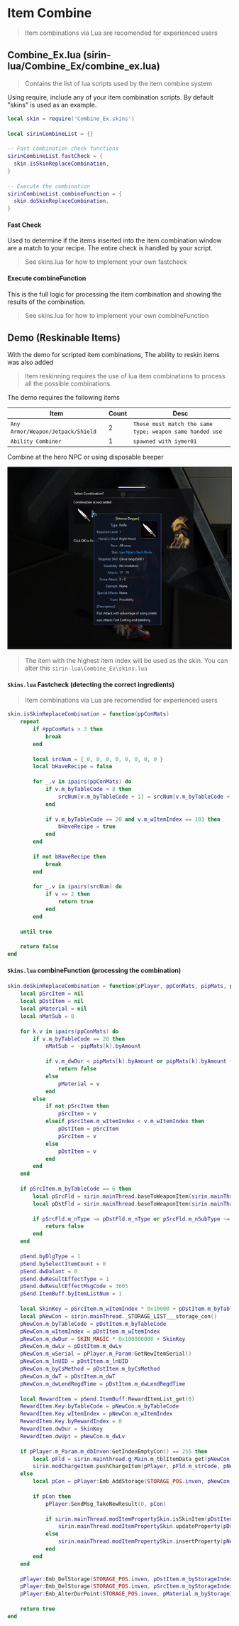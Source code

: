 # Item Combine

> Item combinations via Lua are recomended for experienced users

## Combine_Ex.lua (sirin-lua/Combine_Ex/combine_ex.lua)

> Contains the list of lua scripts used by the item combine system

Using require,  include any of your item combination scripts. By default "skins" is used as an example.

```lua
local skin = require('Combine_Ex.skins')

local sirinCombineList = {}

-- Fast combination check functions
sirinCombineList.fastCheck = {
  skin.isSkinReplaceCombination,
}

-- Execute the combination
sirinCombineList.combineFunction = {
  skin.doSkinReplaceCombination,
}
```

#### Fast Check

Used to determine if the items inserted into the item combination window are a match to your recipe. The entire check is handled by your script. 

> See skins.lua for how to implement your own fastcheck

#### Execute combineFunction 

This is the full logic for processing the item combination and showing the results of the combination.

> See skins.lua for how to implement your own combineFunction

## Demo (Reskinable Items)

With the demo for scripted item combinations, The ability to reskin items was also added

> Item reskinning requires the use of lua item combinations to process all the possible combinations.

The demo requires the following items

| Item | Count | Desc   |
|---|---|---|
| `Any Armor/Weapon/Jetpack/Shield` | 2 | `These must match the same type; weapon same handed use`  |
| `Ability Combiner` | 1 | `spawned with iymer01`  |

Combine at the hero NPC or using disposable beeper

<img style="border:1px solid black" src="img/sirin_skin.jpg"/>

> The item with the highest item index will be used as the skin. 
> You can alter this `sirin-lua\Combine_Ex\skins.lua`


#### `Skins.lua` Fastcheck (detecting the correct ingredients)

> Item combinations via Lua are recomended for experienced users

```lua
skin.isSkinReplaceCombination = function(ppConMats)
	repeat
		if #ppConMats > 3 then
			break
		end

		local srcNum = { 0, 0, 0, 0, 0, 0, 0, 0 }
		local bHaveRecipe = false

		for _,v in ipairs(ppConMats) do
			if v.m_byTableCode < 8 then
				srcNum[v.m_byTableCode + 1] = srcNum[v.m_byTableCode + 1] + 1
			end

			if v.m_byTableCode == 20 and v.m_wItemIndex == 103 then
				bHaveRecipe = true
			end
		end

		if not bHaveRecipe then
			break
		end

		for _,v in ipairs(srcNum) do
			if v == 2 then
				return true
			end
		end

	until true

	return false
end
  ```

#### `Skins.lua` combineFunction (processing the combination)

```lua
skin.doSkinReplaceCombination = function(pPlayer, ppConMats, pipMats, pSend)
	local pSrcItem = nil
	local pDstItem = nil
	local pMaterial = nil
	local nMatSub = 0

	for k,v in ipairs(ppConMats) do
		if v.m_byTableCode == 20 then
			nMatSub = -pipMats[k].byAmount

			if v.m_dwDur < pipMats[k].byAmount or pipMats[k].byAmount ~= 1 then
				return false
			else
				pMaterial = v
			end
		else
			if not pSrcItem then
				pSrcItem = v
			elseif pSrcItem.m_wItemIndex < v.m_wItemIndex then
				pDstItem = pSrcItem
				pSrcItem = v
			else
				pDstItem = v
			end
		end
	end

	if pSrcItem.m_byTableCode == 6 then
		local pSrcFld = sirin.mainThread.baseToWeaponItem(sirin.mainThread.g_Main:m_tblItemData_get(6):GetRecord(pSrcItem.m_wItemIndex))
		local pDstFld = sirin.mainThread.baseToWeaponItem(sirin.mainThread.g_Main:m_tblItemData_get(6):GetRecord(pDstItem.m_wItemIndex))

		if pSrcFld.m_nType ~= pDstFld.m_nType or pSrcFld.m_nSubType ~= pDstFld.m_nSubType or pSrcFld.m_nFixPart ~= pDstFld.m_nFixPart then
			return false
		end
	end

	pSend.byDlgType = 1
	pSend.bySelectItemCount = 0
	pSend.dwDalant = 0
	pSend.dwResultEffectType = 1
	pSend.dwResultEffectMsgCode = 3605
	pSend.ItemBuff.byItemListNum = 1

	local SkinKey = pSrcItem.m_wItemIndex * 0x10000 + pDstItem.m_byTableCode * 0x100
	local pNewCon = sirin.mainThread._STORAGE_LIST___storage_con()
	pNewCon.m_byTableCode = pDstItem.m_byTableCode
	pNewCon.m_wItemIndex = pDstItem.m_wItemIndex
	pNewCon.m_dwDur = SKIN_MAGIC * 0x100000000 + SkinKey
	pNewCon.m_dwLv = pDstItem.m_dwLv
	pNewCon.m_wSerial = pPlayer.m_Param:GetNewItemSerial()
	pNewCon.m_lnUID = pDstItem.m_lnUID
	pNewCon.m_byCsMethod = pDstItem.m_byCsMethod
	pNewCon.m_dwT = pDstItem.m_dwT
	pNewCon.m_dwLendRegdTime = pDstItem.m_dwLendRegdTime

	local RewardItem = pSend.ItemBuff:RewardItemList_get(0)
	RewardItem.Key.byTableCode = pNewCon.m_byTableCode
	RewardItem.Key.wItemIndex = pNewCon.m_wItemIndex
	RewardItem.Key.byRewardIndex = 0
	RewardItem.dwDur = SkinKey
	RewardItem.dwUpt = pNewCon.m_dwLv

	if pPlayer.m_Param.m_dbInven:GetIndexEmptyCon() == 255 then
		local pFld = sirin.mainthread.g_Main.m_tblItemData_get(pNewCon.m_byTableCode):GetRecord(pNewCon.m_wItemIndex)
		sirin.modChargeItem.pushChargeItem(pPlayer, pFld.m_strCode, pNewCon.m_dwDur, pNewCon.m_dwLv, pNewCon.m_dwT)
	else
		local pCon = pPlayer:Emb_AddStorage(STORAGE_POS.inven, pNewCon, false, true)

		if pCon then
			pPlayer:SendMsg_TakeNewResult(0, pCon)
	
			if sirin.mainThread.modItemPropertySkin.isSkinItem(pDstItem.m_dwDur) then
				sirin.mainThread.modItemPropertySkin.updateProperty(pDstItem.m_lnUID, SkinKey)
			else
				sirin.mainThread.modItemPropertySkin.insertProperty(pNewCon.m_lnUID, pPlayer.m_pUserDB.m_dwAccountSerial, SkinKey)
			end
		end
	end

	pPlayer:Emb_DelStorage(STORAGE_POS.inven, pDstItem.m_byStorageIndex, false, true, "Lua. doSkinReplaceCombination(...)")
	pPlayer:Emb_DelStorage(STORAGE_POS.inven, pSrcItem.m_byStorageIndex, false, true, "Lua. doSkinReplaceCombination(...)")
	pPlayer:Emb_AlterDurPoint(STORAGE_POS.inven, pMaterial.m_byStorageIndex, nMatSub, true, true)

	return true
end
```